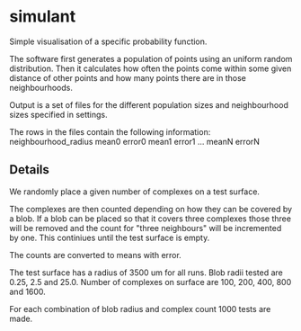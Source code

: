 # simulant
Simple visualisation of a specific probability function.

The software first generates a population of points using an uniform random distribution. Then it calculates how often the points come within some given distance of other points and how many points there are in those neighbourhoods.


Output is a set of files for the different population sizes and neighbourhood sizes specified in settings.

The rows in the files contain the following information:
neighbourhood_radius  mean0  error0 mean1  error1 ... meanN errorN

## Details
We randomly place a given number of complexes on a test surface.

The complexes are then counted depending on how they can be covered by a blob. If a blob can be placed so that it covers three complexes those three will be removed and the count for "three neighbours" will be incremented by one. This continiues until the test surface is empty.

The counts are converted to means with error.

The test surface has a radius of 3500 um for all runs.
Blob radii tested are 0.25, 2.5 and 25.0.
Number of complexes on surface are 100, 200, 400, 800 and 1600.

For each combination of blob radius and complex count 1000 tests are made.
